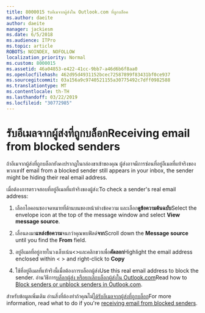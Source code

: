 ```yaml
---
title: 8000015 รับอีเมจากผู้ส่งใน Outlook.com ที่ถูกบล็อค
ms.author: daeite
author: daeite
manager: jackiesm
ms.date: 6/5/2018
ms.audience: ITPro
ms.topic: article
ROBOTS: NOINDEX, NOFOLLOW
localization_priority: Normal
ms.custom: 8000015
ms.assetid: 46a04853-e422-41cc-9bb7-a46d6b6f8aa0
ms.openlocfilehash: 462d95d4931152bcec72587899f83431bf0ce937
ms.sourcegitcommit: 03a156a9c9740521155a30775492c7dff0982588
ms.translationtype: MT
ms.contentlocale: th-TH
ms.lasthandoff: 03/22/2019
ms.locfileid: "30772985"
---
```

# <a name="receiving-email-from-blocked-senders"></a><span data-ttu-id="8b75e-102">รับอีเมลจากผู้ส่งที่ถูกบล็อก</span><span class="sxs-lookup"><span data-stu-id="8b75e-102">Receiving email from blocked senders</span></span>

<span data-ttu-id="8b75e-103">ถ้าอีเมจากผู้ส่งที่ถูกบล็อกยังคงปรากฏในกล่องขาเข้าของคุณ ผู้ส่งอาจมีการซ่อนที่อยู่อีเมลที่แท้จริงของพวกเขา</span><span class="sxs-lookup"><span data-stu-id="8b75e-103">If email from a blocked sender still appears in your inbox, the sender might be hiding their real email address.</span></span>
  
<span data-ttu-id="8b75e-104">เมื่อต้องการตรวจสอบที่อยู่อีเมลที่แท้จริงของผู้ส่ง:</span><span class="sxs-lookup"><span data-stu-id="8b75e-104">To check a sender's real email address:</span></span>
  
1. <span data-ttu-id="8b75e-105">เลือกไอคอนซองจดหมายที่ด้านบนของหน้าต่างข้อความ และเลือก**ดูข้อความต้นฉบับ**</span><span class="sxs-lookup"><span data-stu-id="8b75e-105">Select the envelope icon at the top of the message window and select **View message source**.</span></span>
    
2. <span data-ttu-id="8b75e-106">เลื่อนลงมา**แหล่งข้อความ**จนกว่าคุณพบฟิลด์**จาก**</span><span class="sxs-lookup"><span data-stu-id="8b75e-106">Scroll down the **Message source** until you find the **From** field.</span></span> 
    
3. <span data-ttu-id="8b75e-107">อยู่อีเมลที่อยู่ภายในวงเล็บเน้น\<\>และคลิกขวาเพื่อ**คัดลอก**</span><span class="sxs-lookup"><span data-stu-id="8b75e-107">Highlight the email address enclosed within \< \> and right-click to **Copy**</span></span>
    
4. <span data-ttu-id="8b75e-108">ใช้ที่อยู่อีเมลที่แท้จริงนี้เมื่อต้องการบล็อกผู้ส่ง</span><span class="sxs-lookup"><span data-stu-id="8b75e-108">Use this real email address to block the sender.</span></span> <span data-ttu-id="8b75e-109">อ่านวิธีการ[บล็อกผู้ส่ง หรือยกเลิกบล็อกผู้ส่งใน Outlook.com](https://support.office.com/article/afba1c94-77bb-4f50-8b85-057cf52f4d5e.aspx)</span><span class="sxs-lookup"><span data-stu-id="8b75e-109">Read how to [Block senders or unblock senders in Outlook.com](https://support.office.com/article/afba1c94-77bb-4f50-8b85-057cf52f4d5e.aspx).</span></span>
    
<span data-ttu-id="8b75e-110">สำหรับข้อมูลเพิ่มเติม อ่านสิ่งที่ต้องทำถ้าคุณไม่[ได้รับอีเมลจากผู้ส่งที่ถูกบล็อก](https://go.microsoft.com/fwlink/p/?linkid=2002011&amp;clcid=0x409)</span><span class="sxs-lookup"><span data-stu-id="8b75e-110">For more information, read what to do if you're [receiving email from blocked senders](https://go.microsoft.com/fwlink/p/?linkid=2002011&amp;clcid=0x409).</span></span>
  

